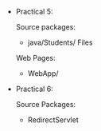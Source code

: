 * Practical 5:
  
  Source packages:
   -  java/Students/ Files
  
  Web Pages:
   -  WebApp/

* Practical 6:

  Source Packages:
   -  RedirectServlet
  
